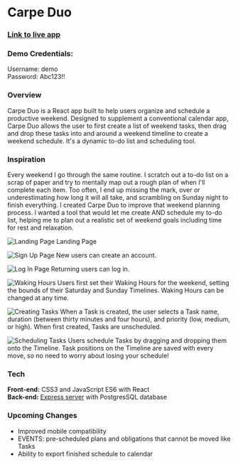 # Carpe Duo

### [Link to live app](https://carpe-duo.now.sh/)
### Demo Credentials:
Username: demo  
Password: Abc123!!

### Overview
Carpe Duo is a React app built to help users organize and schedule a productive weekend.  Designed to supplement a conventional calendar app, Carpe Duo allows the user to first create a list of weekend tasks, then drag and drop these tasks into and around a weekend timeline to create a weekend schedule.  It's a dynamic to-do list and scheduling tool.

### Inspiration
Every weekend I go through the same routine. I scratch out a to-do list on a scrap of paper and try to mentally map out a rough plan of when I'll complete each item.  Too often, I end up missing the mark, over or underestimating how long it will all take, and scrambling on Sunday night to finish everything.  I created Carpe Duo to improve that weekend planning process.  I wanted a tool that would let me create AND schedule my to-do list, helping me to plan out a realistic set of weekend goals including time for rest and relaxation.

![Landing Page](https://i.imgur.com/G2gy73K.png)
Landing Page

![Sign Up Page](https://i.imgur.com/PjTICMM.png)
New users can create an account.

![Log In Page](https://i.imgur.com/j4dR5bo.png)
Returning users can log in.

![Waking Hours](https://i.imgur.com/Jxi09KD.png)
Users first set their Waking Hours for the weekend, setting the bounds of their Saturday and Sunday Timelines.  Waking Hours can be changed at any time.

![Creating Tasks](https://i.imgur.com/xNmYE9q.png)
When a Task is created, the user selects a Task name, duration (between thirty minutes and four hours), and priority (low, medium, or high).  When first created, Tasks are unscheduled.

![Scheduling Tasks](https://i.imgur.com/AWc24sN.png)
Users schedule Tasks by dragging and dropping them onto the Timeline.  Task positions on the Timeline are saved with every move, so no need to worry about losing your schedule!

### Tech
  **Front-end:** CSS3 and JavaScript ES6 with React  
  **Back-end:** [Express server](https://github.com/ollk/carpe-duo-server) with PostgresSQL database

### Upcoming Changes
* Improved mobile compatibility 
* EVENTS: pre-scheduled plans and obligations that cannot be moved like Tasks
* Ability to export finished schedule to calendar
